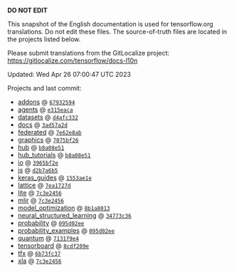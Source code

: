 __DO NOT EDIT__

This snapshot of the English documentation is used for tensorflow.org
translations. Do not edit these files. The source-of-truth files are located in
the projects listed below.

Please submit translations from the GitLocalize project: https://gitlocalize.com/tensorflow/docs-l10n

Updated: Wed Apr 26 07:00:47 UTC 2023

Projects and last commit:

- [addons](https://github.com/tensorflow/addons/tree/master/docs) @ <a href='https://github.com/tensorflow/addons/commit/6793259434d0bc59f7bbd5b8b8d7b2e12e6501d6'><code>67932594</code></a>
- [agents](https://github.com/tensorflow/agents/tree/master/docs) @ <a href='https://github.com/tensorflow/agents/commit/e315eacae5e190993742ea56c78218b909daf872'><code>e315eaca</code></a>
- [datasets](https://github.com/tensorflow/datasets/tree/master/docs) @ <a href='https://github.com/tensorflow/datasets/commit/d4afc332c8544a3016bd594a4dc26c9bcc0d88ed'><code>d4afc332</code></a>
- [docs](https://github.com/tensorflow/docs/tree/master/site/en) @ <a href='https://github.com/tensorflow/docs/commit/3ad57a2dd8c8878c47e6e7e7cdfbe43d3c528d34'><code>3ad57a2d</code></a>
- [federated](https://github.com/tensorflow/federated/tree/main/docs) @ <a href='https://github.com/tensorflow/federated/commit/7e62e8ab76add02faedfb2bd8bbbf2fe13753f11'><code>7e62e8ab</code></a>
- [graphics](https://github.com/tensorflow/graphics/tree/master/tensorflow_graphics/g3doc) @ <a href='https://github.com/tensorflow/graphics/commit/7075bf26289336fd91995efbc2e7346afb20d7ae'><code>7075bf26</code></a>
- [hub](https://github.com/tensorflow/hub/tree/master/docs) @ <a href='https://github.com/tensorflow/hub/commit/b8a08e51a7566e44fc521fe3004fffd8b6c6a871'><code>b8a08e51</code></a>
- [hub_tutorials](https://github.com/tensorflow/hub/tree/master/examples/colab) @ <a href='https://github.com/tensorflow/hub/commit/b8a08e51a7566e44fc521fe3004fffd8b6c6a871'><code>b8a08e51</code></a>
- [io](https://github.com/tensorflow/io/tree/master/docs) @ <a href='https://github.com/tensorflow/io/commit/3965bf2ebf57f11af39393e8fe4acd9a5a9a9578'><code>3965bf2e</code></a>
- [js](https://github.com/tensorflow/tfjs-website/tree/master/docs) @ <a href='https://github.com/tensorflow/tfjs-website/commit/d2b7a6b5ef8db8c386e8e509f0600d9a3dd66c4c'><code>d2b7a6b5</code></a>
- [keras_guides](https://github.com/tensorflow/docs/tree/snapshot-keras/site/en/guide/keras) @ <a href='https://github.com/tensorflow/docs/commit/1553ae1e4a149be71703e2ee60173b3d1e0e8c00'><code>1553ae1e</code></a>
- [lattice](https://github.com/tensorflow/lattice/tree/master/docs) @ <a href='https://github.com/tensorflow/lattice/commit/7ea1727de1e0309eb324296bc445e0bf5c5c6d74'><code>7ea1727d</code></a>
- [lite](https://github.com/tensorflow/tensorflow/tree/master/tensorflow/lite/g3doc) @ <a href='https://github.com/tensorflow/tensorflow/commit/7c3e2456dc48a5d9e2d1a5df8cb7bbd7a8edfcfc'><code>7c3e2456</code></a>
- [mlir](https://github.com/tensorflow/tensorflow/tree/master/tensorflow/compiler/mlir/g3doc) @ <a href='https://github.com/tensorflow/tensorflow/commit/7c3e2456dc48a5d9e2d1a5df8cb7bbd7a8edfcfc'><code>7c3e2456</code></a>
- [model_optimization](https://github.com/tensorflow/model-optimization/tree/master/tensorflow_model_optimization/g3doc) @ <a href='https://github.com/tensorflow/model-optimization/commit/8b1a8013ea036377e1d978ba8ec6d55b0a46c4d0'><code>8b1a8013</code></a>
- [neural_structured_learning](https://github.com/tensorflow/neural-structured-learning/tree/master/g3doc) @ <a href='https://github.com/tensorflow/neural-structured-learning/commit/34773c366a9e384cc32811b7b61acf5f0b54d9f5'><code>34773c36</code></a>
- [probability](https://github.com/tensorflow/probability/tree/main/tensorflow_probability/g3doc) @ <a href='https://github.com/tensorflow/probability/commit/095d02ee51a7825824757b785d2c38f7e9c2af12'><code>095d02ee</code></a>
- [probability_examples](https://github.com/tensorflow/probability/tree/main/tensorflow_probability/examples/jupyter_notebooks) @ <a href='https://github.com/tensorflow/probability/commit/095d02ee51a7825824757b785d2c38f7e9c2af12'><code>095d02ee</code></a>
- [quantum](https://github.com/tensorflow/quantum/tree/master/docs) @ <a href='https://github.com/tensorflow/quantum/commit/7131f9e4d2d289e51f9705161b29c45159da1921'><code>7131f9e4</code></a>
- [tensorboard](https://github.com/tensorflow/tensorboard/tree/master/docs) @ <a href='https://github.com/tensorflow/tensorboard/commit/8cdf209e7dc6796a52fcc3eef16319a33e5e024d'><code>8cdf209e</code></a>
- [tfx](https://github.com/tensorflow/tfx/tree/master/docs) @ <a href='https://github.com/tensorflow/tfx/commit/6b73fc37ba1ac6d70e3641b758b081810913e463'><code>6b73fc37</code></a>
- [xla](https://github.com/tensorflow/tensorflow/tree/master/tensorflow/compiler/xla/g3doc) @ <a href='https://github.com/tensorflow/tensorflow/commit/7c3e2456dc48a5d9e2d1a5df8cb7bbd7a8edfcfc'><code>7c3e2456</code></a>

